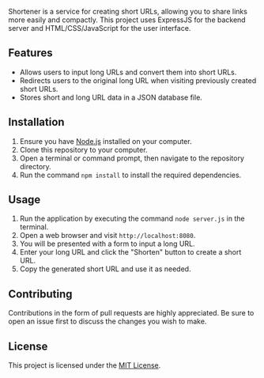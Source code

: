 Shortener is a service for creating short URLs, allowing you to share links more easily and compactly. This project uses ExpressJS for the backend server and HTML/CSS/JavaScript for the user interface.

## Features

- Allows users to input long URLs and convert them into short URLs.
- Redirects users to the original long URL when visiting previously created short URLs.
- Stores short and long URL data in a JSON database file.

## Installation

1. Ensure you have [Node.js](https://nodejs.org/) installed on your computer.
2. Clone this repository to your computer.
3. Open a terminal or command prompt, then navigate to the repository directory.
4. Run the command `npm install` to install the required dependencies.

## Usage

1. Run the application by executing the command `node server.js` in the terminal.
2. Open a web browser and visit `http://localhost:8080`.
3. You will be presented with a form to input a long URL.
4. Enter your long URL and click the "Shorten" button to create a short URL.
5. Copy the generated short URL and use it as needed.

## Contributing

Contributions in the form of pull requests are highly appreciated. Be sure to open an issue first to discuss the changes you wish to make.

## License

This project is licensed under the [MIT License](https://opensource.org/licenses/MIT).